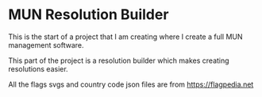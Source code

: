 # MUN Resolution Builder

This is the start of a project that I am creating where I create a full MUN management software.

This part of the project is a resolution builder which makes creating resolutions easier.

All the flags svgs and country code json files are from <a href="https://flagpedia.net">https://flagpedia.net</a>
